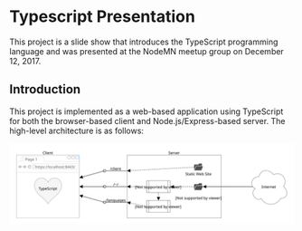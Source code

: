 # Typescript Presentation

This project is a slide show that introduces the TypeScript programming language and was presented at the NodeMN meetup group on December 12, 2017.

## Introduction

This project is implemented as a web-based application using TypeScript for both the browser-based client and Node.js/Express-based server. The high-level architecture is as follows:

![Architecture](doc/architecture.svg)

<!-- TODO: Write some Getting Started instructions.
## Getting Started
1. Install [Node.js](https://nodejs.org/) v8.9.1 or higher (`console.group()` and `console.groupEnd()` are the requirements that push this project to such a recent version).
1. Clone [this git repository](https://github.com/robertbullen/typescript-presentation.git).
1. Open a command prompt and navigate to the directory in which you cloned the repository.
1. Execute `npm install`.
1. Execute `npm start`.
-->
